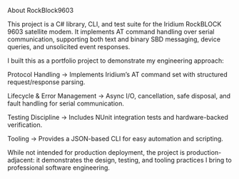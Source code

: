 About RockBlock9603

This project is a C# library, CLI, and test suite for the Iridium RockBLOCK 9603 satellite modem. It implements AT command handling over serial communication, supporting both text and binary SBD messaging, device queries, and unsolicited event responses.

I built this as a portfolio project to demonstrate my engineering approach:

Protocol Handling → Implements Iridium’s AT command set with structured request/response parsing.

Lifecycle & Error Management → Async I/O, cancellation, safe disposal, and fault handling for serial communication.

Testing Discipline → Includes NUnit integration tests and hardware-backed verification.

Tooling → Provides a JSON-based CLI for easy automation and scripting.

While not intended for production deployment, the project is production-adjacent: it demonstrates the design, testing, and tooling practices I bring to professional software engineering.

